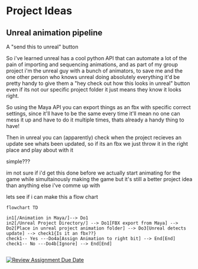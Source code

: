 
# Project Ideas

## Unreal animation pipeline

A "send this to unreal" button

So i've learned unreal has a cool python API that can automate a lot of the pain of importing and sequencing animations, and as part of my group project i'm the unreal guy with a bunch of animators, to save me and the one other person who knows unreal doing absolutely everything it'd be pretty handy to give them a "hey check out how this looks in unreal" button even if its not our specific project folder it just means they know it looks right.

So using the Maya API you can export things as an fbx with specific correct settings, since it'll have to be the same every time it'll mean no one can mess it up and have to do it multiple times, thats already a handy thing to have!

Then in unreal you can (apparently) check when the project recieves an update see whats been updated, so if its an fbx we just throw it in the right place and play about with it

simple???

im not sure if i'd get this done before we actually start animating for the game while simultainously making the game but it's still a better project idea than anything else i've comme up with

lets see if i can make this a flow chart

``` mermaid
flowchart TD

in1[/Animation in Maya/]--> Do1
in2[/Unreal Project Directory/] --> Do1[FBX export from Maya] --> Do2[Place in unreal project animation folder] --> Do3[Unreal detects update] --> check1{Is it an fbx??}
check1-- Yes ---Do4a[Assign Animation to right bit] --> End[End]
check1-- No ---Do4b[Ignore] --> End[End]


```


[![Review Assignment Due Date](https://classroom.github.com/assets/deadline-readme-button-22041afd0340ce965d47ae6ef1cefeee28c7c493a6346c4f15d667ab976d596c.svg)](https://classroom.github.com/a/Tn7g_Mhz)
